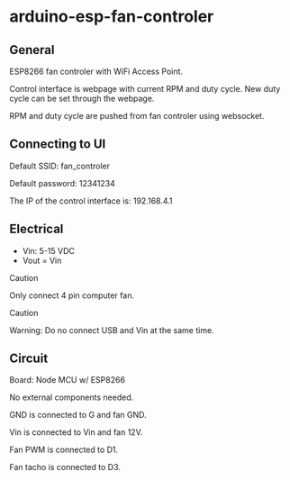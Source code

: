 # arduino-esp-fan-controler
## General
ESP8266 fan controler with WiFi Access Point.

Control interface is webpage with current RPM and duty cycle. New duty cycle can be set through the webpage.

RPM and duty cycle are pushed from fan controler using websocket.

## Connecting to UI
Default SSID: fan_controler

Default password: 12341234

The IP of the control interface is: 192.168.4.1


## Electrical
* Vin: 5-15 VDC
* Vout = Vin

> [!CAUTION]
> Only connect 4 pin computer fan.

> [!CAUTION]
> Warning: Do no connect USB and Vin at the same time.

## Circuit
Board: Node MCU w/ ESP8266

No external components needed.

GND is connected to G and fan GND.

Vin is connected to Vin and fan 12V.

Fan PWM is connected to D1.

Fan tacho is connected to D3.
